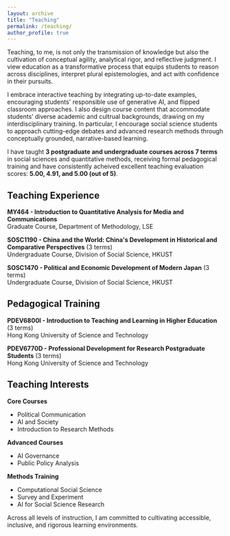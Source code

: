 ```yaml
---
layout: archive
title: "Teaching"
permalink: /teaching/
author_profile: true
---
```


Teaching, to me, is not only the transmission of knowledge but also the cultivation of conceptual agility, analytical rigor, and reflective judgment. I view education as a transformative process that equips students to reason across disciplines, interpret plural epistemologies, and act with confidence in their pursuits.

I embrace interactive teaching by integrating up-to-date examples, encouraging students' responsible use of generative AI, and flipped classroom approaches. I also design course content that accommodate students’ diverse academic and cultrual backgrounds, drawing on my interdisciplinary training. In particular, I encourage social science students to approach cutting-edge debates and advanced research methods through conceptually grounded, narrative-based learning.

I have taught **3 postgraduate and undergraduate courses across 7 terms** in social sciences and quantitative methods, receiving formal pedagogical training and have consistently acheived excellent teaching evaluation scores: **5.00, 4.91, and 5.00 (out of 5)**.

## Teaching Experience

**MY464 - Introduction to Quantitative Analysis for Media and Communications**  
Graduate Course, Department of Methodology, LSE

**SOSC1190 - China and the World: China's Development in Historical and Comparative Perspectives** (3 terms)  
Undergraduate Course, Division of Social Science, HKUST

**SOSC1470 - Political and Economic Development of Modern Japan** (3 terms)  
Undergraduate Course, Division of Social Science, HKUST

## Pedagogical Training

**PDEV6800I - Introduction to Teaching and Learning in Higher Education** (3 terms)  
Hong Kong University of Science and Technology  

**PDEV6770D - Professional Development for Research Postgraduate Students** (3 terms)  
Hong Kong University of Science and Technology  

## Teaching Interests

**Core Courses**
- Political Communication
- AI and Society
- Introduction to Research Methods

**Advanced Courses**
- AI Governance
- Public Policy Analysis

**Methods Training**
- Computational Social Science
- Survey and Experiment
- AI for Social Science Research

Across all levels of instruction, I am committed to cultivating accessible, inclusive, and rigorous learning environments.
